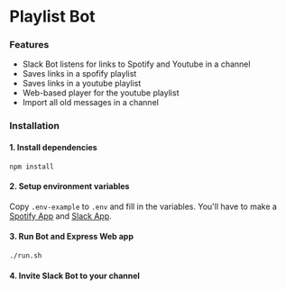 # Playlist Bot

### Features
- Slack Bot listens for links to Spotify and Youtube in a channel
- Saves links in a spofify playlist
- Saves links in a youtube playlist
- Web-based player for the youtube playlist
- Import all old messages in a channel

### Installation

#### 1. Install dependencies
```
npm install
```

#### 2. Setup environment variables
Copy `.env-example` to `.env` and fill in the variables. You'll have to make a [Spotify App](https://developer.spotify.com/dashboard/create) and [Slack App](https://api.slack.com/apps).

#### 3. Run Bot and Express Web app
```
./run.sh
```

#### 4. Invite Slack Bot to your channel